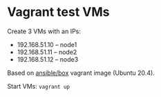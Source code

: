 # Vagrant test VMs

Create 3 VMs with an IPs:
* 192.168.51.10 – node1
* 192.168.51.11 – node2
* 192.168.51.12 – node3

Based on [ansible/box](https://app.vagrantup.com/romanow/boxes/ansible-box) vagrant image (Ubuntu 20.4).

Start VMs: `vagrant up`